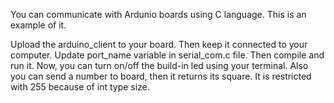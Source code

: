 You can communicate with Ardunio boards using C language. This is an example of it.

Upload the arduino_client to your board. Then keep it connected to your computer.
Update port_name variable in serial_com.c file. Then compile and run it.
Now, you can turn on/off the build-in led using your terminal.
Also you can send a number to board, then it returns its square.
It is restricted with 255 because of int type size.
